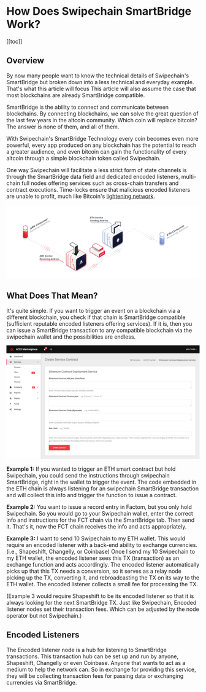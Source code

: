 # How Does Swipechain SmartBridge Work?

[[toc]]

## Overview

By now many people want to know the technical details of Swipechain's SmartBridge but broken down into a less technical and everyday example. That's what this article will focus This article will also assume the case that most blockchains are already SmartBridge compatible.

SmartBridge is the ability to connect and communicate between blockchains. By connecting blockchains, we can solve the great question of the last few years in the altcoin community. Which coin will replace bitcoin? The answer is none of them, and all of them.

With Swipechain's SmartBridge Technology every coin becomes even more powerful, every app produced on any blockchain has the potential to reach a greater audience, and even bitcoin can gain the functionality of every altcoin through a simple blockchain token called Swipechain.

One way Swipechain will facilitate a less strict form of state channels is through the SmartBridge data field and dedicated encoded listeners, multi-chain full nodes offering services such as cross-chain transfers and contract executions. Time-locks ensure that malicious encoded listeners are unable to profit, much like Bitcoin's [lightening network](https://en.wikipedia.org/wiki/Lightning_Network).

![ACES](./assets/how-does-swipechain-smartbridge-work/9b0fa65-aces-swipechain-to-eth.png)

## What Does That Mean?

It's quite simple. If you want to trigger an event on a blockchain via a different blockchain, you check if that chain is SmartBridge compatible (sufficient reputable encoded listeners offering services). If it is, then you can issue a SmartBridge transaction to any compatible blockchain via the swipechain wallet and the possibilities are endless.

![ACES](./assets/how-does-swipechain-smartbridge-work/ba51bff-aces-marketplace-contract-form.png)

**Example 1:** If you wanted to trigger an ETH smart contract but hold Swipechain, you could send the instructions through swipechain SmartBridge, right in the wallet to trigger the event. The code embedded in the ETH chain is always listening for an swipechain SmartBridge transaction and will collect this info and trigger the function to issue a contract.

**Example 2:** You want to issue a record entry in Factom, but you only hold Swipechain. So you would go to your Swipechain wallet, enter the correct info and instructions for the FCT chain via the SmartBridge tab. Then send it. That's it, now the FCT chain receives the info and acts appropriately.

**Example 3:** I want to send 10 Swipechain to my ETH wallet. This would require an encoded listener with a back-end ability to exchange currencies. (i.e., Shapeshift, Changelly, or Coinbase) Once I send my 10 Swipechain to my ETH wallet, the encoded listener sees this TX (transaction) as an exchange function and acts accordingly. The encoded listener automatically picks up that this TX needs a conversion, so it serves as a relay node picking up the TX, converting it, and rebroadcasting the TX on its way to the ETH wallet. The encoded listener collects a small fee for processing the TX.

(Example 3 would require Shapeshift to be its encoded listener so that it is always looking for the next SmartBridge TX. Just like Swipechain, Encoded listener nodes set their transaction fees. Which can be adjusted by the node operator but not Swipechain.)

## Encoded Listeners

The Encoded listener node is a hub for listening to SmartBridge transactions. This transaction hub can be set up and run by anyone, Shapeshift, Changelly or even Coinbase. Anyone that wants to act as a medium to help the network can. So in exchange for providing this service, they will be collecting transaction fees for passing data or exchanging currencies via SmartBridge.
